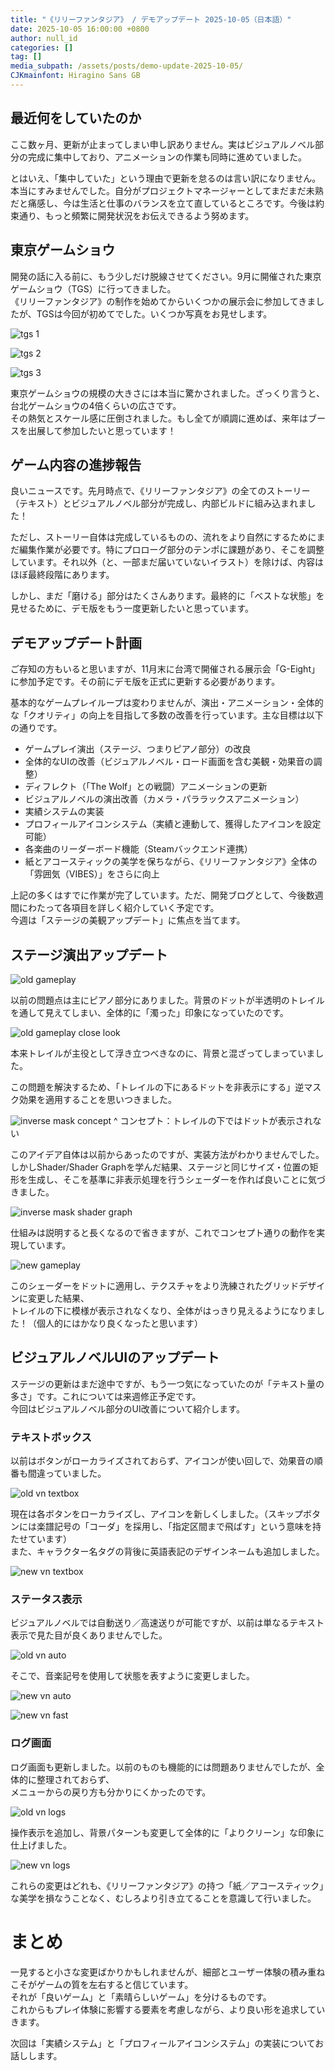 ```yaml
---
title: "《リリーファンタジア》 / デモアップデート 2025-10-05（日本語）"
date: 2025-10-05 16:00:00 +0800
author: null_id
categories: []
tag: []
media_subpath: /assets/posts/demo-update-2025-10-05/
CJKmainfont: Hiragino Sans GB
---
```


## 最近何をしていたのか
ここ数ヶ月、更新が止まってしまい申し訳ありません。実はビジュアルノベル部分の完成に集中しており、アニメーションの作業も同時に進めていました。

とはいえ、「集中していた」という理由で更新を怠るのは言い訳になりません。本当にすみませんでした。自分がプロジェクトマネージャーとしてまだまだ未熟だと痛感し、今は生活と仕事のバランスを立て直しているところです。今後は約束通り、もっと頻繁に開発状況をお伝えできるよう努めます。

## 東京ゲームショウ
開発の話に入る前に、もう少しだけ脱線させてください。9月に開催された東京ゲームショウ（TGS）に行ってきました。  
《リリーファンタジア》の制作を始めてからいくつかの展示会に参加してきましたが、TGSは今回が初めてでした。いくつか写真をお見せします。

![tgs 1](tgs_1.jpg)

![tgs 2](tgs_2.jpg)

![tgs 3](tgs_3.jpg)

東京ゲームショウの規模の大きさには本当に驚かされました。ざっくり言うと、台北ゲームショウの4倍くらいの広さです。  
その熱気とスケール感に圧倒されました。もし全てが順調に進めば、来年はブースを出展して参加したいと思っています！

## ゲーム内容の進捗報告
良いニュースです。先月時点で、《リリーファンタジア》の全てのストーリー（テキスト）とビジュアルノベル部分が完成し、内部ビルドに組み込まれました！

ただし、ストーリー自体は完成しているものの、流れをより自然にするためにまだ編集作業が必要です。特にプロローグ部分のテンポに課題があり、そこを調整しています。それ以外（と、一部まだ届いていないイラスト）を除けば、内容はほぼ最終段階にあります。

しかし、まだ「磨ける」部分はたくさんあります。最終的に「ベストな状態」を見せるために、デモ版をもう一度更新したいと思っています。

## デモアップデート計画

ご存知の方もいると思いますが、11月末に台湾で開催される展示会「G-Eight」に参加予定です。その前にデモ版を正式に更新する必要があります。

基本的なゲームプレイループは変わりませんが、演出・アニメーション・全体的な「クオリティ」の向上を目指して多数の改善を行っています。主な目標は以下の通りです。

- ゲームプレイ演出（ステージ、つまりピアノ部分）の改良  
- 全体的なUIの改善（ビジュアルノベル・ロード画面を含む美観・効果音の調整）  
- ディフレクト（「The Wolf」との戦闘）アニメーションの更新  
- ビジュアルノベルの演出改善（カメラ・パララックスアニメーション）  
- 実績システムの実装  
- プロフィールアイコンシステム（実績と連動して、獲得したアイコンを設定可能）  
- 各楽曲のリーダーボード機能（Steamバックエンド連携）  
- 紙とアコースティックの美学を保ちながら、《リリーファンタジア》全体の「雰囲気（VIBES）」をさらに向上

上記の多くはすでに作業が完了しています。ただ、開発ブログとして、今後数週間にわたって各項目を詳しく紹介していく予定です。  
今週は「ステージの美観アップデート」に焦点を当てます。

## ステージ演出アップデート

![old gameplay](old_gameplay.png)

以前の問題点は主にピアノ部分にありました。背景のドットが半透明のトレイルを通して見えてしまい、全体的に「濁った」印象になっていたのです。

![old gameplay close look](old_gameplay_closeloook.png)

本来トレイルが主役として浮き立つべきなのに、背景と混ざってしまっていました。

この問題を解決するため、「トレイルの下にあるドットを非表示にする」逆マスク効果を適用することを思いつきました。

![inverse mask concept](inverse_mask_concept.png)
^ コンセプト：トレイルの下ではドットが表示されない

このアイデア自体は以前からあったのですが、実装方法がわかりませんでした。  
しかしShader/Shader Graphを学んだ結果、ステージと同じサイズ・位置の矩形を生成し、そこを基準に非表示処理を行うシェーダーを作れば良いことに気づきました。

![inverse mask shader graph](inverse_mask_shadergraph.png)

仕組みは説明すると長くなるので省きますが、これでコンセプト通りの動作を実現しています。

![new gameplay](new_gameplay.png)

このシェーダーをドットに適用し、テクスチャをより洗練されたグリッドデザインに変更した結果、  
トレイルの下に模様が表示されなくなり、全体がはっきり見えるようになりました！（個人的にはかなり良くなったと思います）

## ビジュアルノベルUIのアップデート

ステージの更新はまだ途中ですが、もう一つ気になっていたのが「テキスト量の多さ」です。これについては来週修正予定です。  
今回はビジュアルノベル部分のUI改善について紹介します。

### テキストボックス

以前はボタンがローカライズされておらず、アイコンが使い回しで、効果音の順番も間違っていました。

![old vn textbox](old_vn_textbox.png)

現在は各ボタンをローカライズし、アイコンを新しくしました。（スキップボタンには楽譜記号の「コーダ」を採用し、「指定区間まで飛ばす」という意味を持たせています）  
また、キャラクター名タグの背後に英語表記のデザインネームも追加しました。

![new vn textbox](new_vn_textbox.png)

### ステータス表示

ビジュアルノベルでは自動送り／高速送りが可能ですが、以前は単なるテキスト表示で見た目が良くありませんでした。

![old vn auto](old_vn_auto.png)

そこで、音楽記号を使用して状態を表すように変更しました。

![new vn auto](new_vn_auto.png)

![new vn fast](new_vn_fast.png)

### ログ画面

ログ画面も更新しました。以前のものも機能的には問題ありませんでしたが、全体的に整理されておらず、  
メニューからの戻り方も分かりにくかったのです。

![old vn logs](old_vn_logs.png)

操作表示を追加し、背景パターンも変更して全体的に「よりクリーン」な印象に仕上げました。

![new vn logs](new_vn_logs.png)

これらの変更はどれも、《リリーファンタジア》の持つ「紙／アコースティック」な美学を損なうことなく、むしろより引き立てることを意識して行いました。

# まとめ
一見すると小さな変更ばかりかもしれませんが、細部とユーザー体験の積み重ねこそがゲームの質を左右すると信じています。  
それが「良いゲーム」と「素晴らしいゲーム」を分けるものです。  
これからもプレイ体験に影響する要素を考慮しながら、より良い形を追求していきます。

次回は「実績システム」と「プロフィールアイコンシステム」の実装についてお話しします。
